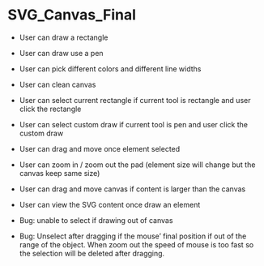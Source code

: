# SVG_Canvas_Final
- User can draw a rectangle
- User can draw use a pen 
- User can pick different colors and different line widths
- User can clean canvas 
- User can select current rectangle if current tool is rectangle and user click the rectangle 
- User can select custom draw if current tool is pen and user click the custom draw 
- User can drag and move once element selected 
- User can zoom in / zoom out the pad (element size will change but the canvas keep same size) 
- User can drag and move canvas if content is larger than the canvas 
- User can view the SVG content once draw an element 

- Bug: unable to select if drawing out of canvas
- Bug: Unselect after dragging if the mouse’ final position if out of the range of the object. When zoom out the speed of mouse is too fast so the selection will be deleted after dragging.
